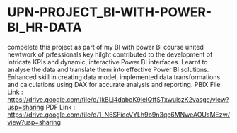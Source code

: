 # UPN-PROJECT_BI-WITH-POWER-BI_HR-DATA
compelete this project as part of my BI with power BI course united newtwork of prfessionals
key hilght 
contributed to the development of intricate KPIs and dynamic, interactive Power BI interfaces.
Learnt to analyse the data and translate them into effective Power BI solutions.
Enhanced skill in creating data model, implemented data transformations and calculations using DAX for accurate analysis and reporting.
PBIX File Link : https://drive.google.com/file/d/1kBLj4daboK9IeIQffSTxwulszK2vasge/view?usp=sharing PDF Link : https://drive.google.com/file/d/1_N6SFiccVYLh9b9n3qc6MNweAOUsMEzw/view?usp=sharing
